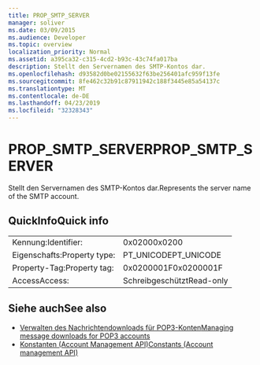 ```yaml
---
title: PROP_SMTP_SERVER
manager: soliver
ms.date: 03/09/2015
ms.audience: Developer
ms.topic: overview
localization_priority: Normal
ms.assetid: a395ca32-c315-4cd2-b93c-43c74fa017ba
description: Stellt den Servernamen des SMTP-Kontos dar.
ms.openlocfilehash: d93582d0be02155632f63be256401afc959f13fe
ms.sourcegitcommit: 8fe462c32b91c87911942c188f3445e85a54137c
ms.translationtype: MT
ms.contentlocale: de-DE
ms.lasthandoff: 04/23/2019
ms.locfileid: "32328343"
---
```

# <a name="propsmtpserver"></a><span data-ttu-id="ff864-103">PROP_SMTP_SERVER</span><span class="sxs-lookup"><span data-stu-id="ff864-103">PROP_SMTP_SERVER</span></span>

<span data-ttu-id="ff864-104">Stellt den Servernamen des SMTP-Kontos dar.</span><span class="sxs-lookup"><span data-stu-id="ff864-104">Represents the server name of the SMTP account.</span></span>
  
## <a name="quick-info"></a><span data-ttu-id="ff864-105">QuickInfo</span><span class="sxs-lookup"><span data-stu-id="ff864-105">Quick info</span></span>

|||
|:-----|:-----|
|<span data-ttu-id="ff864-106">Kennung:</span><span class="sxs-lookup"><span data-stu-id="ff864-106">Identifier:</span></span>  <br/> |<span data-ttu-id="ff864-107">0x0200</span><span class="sxs-lookup"><span data-stu-id="ff864-107">0x0200</span></span>  <br/> |
|<span data-ttu-id="ff864-108">Eigenschafts:</span><span class="sxs-lookup"><span data-stu-id="ff864-108">Property type:</span></span>  <br/> |<span data-ttu-id="ff864-109">PT_UNICODE</span><span class="sxs-lookup"><span data-stu-id="ff864-109">PT_UNICODE</span></span>  <br/> |
|<span data-ttu-id="ff864-110">Property-Tag:</span><span class="sxs-lookup"><span data-stu-id="ff864-110">Property tag:</span></span>  <br/> |<span data-ttu-id="ff864-111">0x0200001F</span><span class="sxs-lookup"><span data-stu-id="ff864-111">0x0200001F</span></span>  <br/> |
|<span data-ttu-id="ff864-112">Access</span><span class="sxs-lookup"><span data-stu-id="ff864-112">Access:</span></span>  <br/> |<span data-ttu-id="ff864-113">Schreibgeschützt</span><span class="sxs-lookup"><span data-stu-id="ff864-113">Read-only</span></span>  <br/> |
   
## <a name="see-also"></a><span data-ttu-id="ff864-114">Siehe auch</span><span class="sxs-lookup"><span data-stu-id="ff864-114">See also</span></span>

- [<span data-ttu-id="ff864-115">Verwalten des Nachrichtendownloads für POP3-Konten</span><span class="sxs-lookup"><span data-stu-id="ff864-115">Managing message downloads for POP3 accounts</span></span>](managing-message-downloads-for-pop3-accounts.md) 
- [<span data-ttu-id="ff864-116">Konstanten (Account Management API)</span><span class="sxs-lookup"><span data-stu-id="ff864-116">Constants (Account management API)</span></span>](constants-account-management-api.md)

